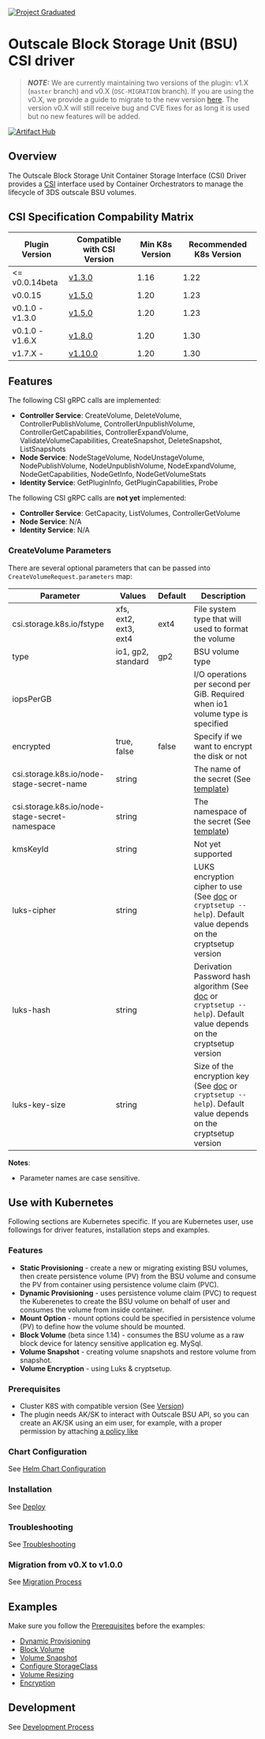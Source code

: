 
[![Project Graduated](https://docs.outscale.com/fr/userguide/_images/Project-Graduated-green.svg)](https://docs.outscale.com/en/userguide/Open-Source-Projects.html)
# Outscale Block Storage Unit (BSU) CSI driver

> **_NOTE:_** We are currently maintaining two versions of the plugin: v1.X (`master` branch) and v0.X (`OSC-MIGRATION` branch). If you are using the v0.X, we provide a guide to migrate to the new version [here](#migration-from-v0x-to-v100). The version v0.X will still receive bug and CVE fixes for as long it is used but no new features will be added.

[![Artifact Hub](https://img.shields.io/endpoint?url=https://artifacthub.io/badge/repository/osc-bsu-csi-driver)](https://artifacthub.io/packages/search?repo=osc-bsu-csi-driver)

## Overview

The Outscale Block Storage Unit Container Storage Interface (CSI) Driver provides a [CSI](https://github.com/container-storage-interface/spec/blob/master/spec.md) interface used by Container Orchestrators to manage the lifecycle of 3DS outscale BSU volumes.

## CSI Specification Compability Matrix

| Plugin Version  | Compatible with CSI Version                                                         | Min K8s Version | Recommended K8s Version |
| ---------------- | ---------------------------------------------------------------------------------- | --------------- | ----------------------- |
| <= v0.0.14beta  | [v1.3.0](https://github.com/container-storage-interface/spec/releases/tag/v1.3.0)   | 1.16            | 1.22                    |
| v0.0.15         | [v1.5.0](https://github.com/container-storage-interface/spec/releases/tag/v1.5.0)   | 1.20            | 1.23                    |
| v0.1.0 - v1.3.0 | [v1.5.0](https://github.com/container-storage-interface/spec/releases/tag/v1.5.0)   | 1.20            | 1.23                    |
| v0.1.0 - v1.6.X | [v1.8.0](https://github.com/container-storage-interface/spec/releases/tag/v1.8.0)   | 1.20            | 1.30                    |
| v1.7.X -        | [v1.10.0](https://github.com/container-storage-interface/spec/releases/tag/v1.10.0) | 1.20            | 1.30                    |

## Features

The following CSI gRPC calls are implemented:
* **Controller Service**: CreateVolume, DeleteVolume, ControllerPublishVolume, ControllerUnpublishVolume, ControllerGetCapabilities, ControllerExpandVolume, ValidateVolumeCapabilities, CreateSnapshot, DeleteSnapshot, ListSnapshots
* **Node Service**: NodeStageVolume, NodeUnstageVolume, NodePublishVolume, NodeUnpublishVolume, NodeExpandVolume, NodeGetCapabilities, NodeGetInfo, NodeGetVolumeStats
* **Identity Service**: GetPluginInfo, GetPluginCapabilities, Probe

The following CSI gRPC calls are **not yet** implemented:
* **Controller Service**: GetCapacity, ListVolumes, ControllerGetVolume
* **Node Service**: N/A
* **Identity Service**: N/A

### CreateVolume Parameters
There are several optional parameters that can be passed into `CreateVolumeRequest.parameters` map:

| Parameter                                      | Values                | Default | Description |
| ---------------------------------------------- | --------------------- | ------- | ----------- |
| csi.storage.k8s.io/fstype                      | xfs, ext2, ext3, ext4 | ext4    | File system type that will used to format the volume |
| type                                           | io1, gp2, standard    | gp2     | BSU volume type |
| iopsPerGB                                      |                       |         | I/O operations per second per GiB. Required when io1 volume type is specified |
| encrypted                                      | true, false           | false   | Specify if we want to encrypt the disk or not |
| csi.storage.k8s.io/node-stage-secret-name      | string                |         | The name of the secret  (See [template](https://kubernetes-csi.github.io/docs/secrets-and-credentials-storage-class.html#node-stage-secret)) |
| csi.storage.k8s.io/node-stage-secret-namespace | string                |         | The namespace of the secret (See [template](https://kubernetes-csi.github.io/docs/secrets-and-credentials-storage-class.html#node-stage-secret)) |
| kmsKeyId                                       | string                |         | Not yet supported |
| luks-cipher                                    | string                |         | LUKS encryption cipher to use  (See [doc](https://gitlab.com/cryptsetup/cryptsetup/blob/master/docs/on-disk-format-luks2.pdf) or `cryptsetup --help`). Default value depends on the cryptsetup version |
| luks-hash                                      | string                |         | Derivation Password hash algorithm (See [doc](https://gitlab.com/cryptsetup/cryptsetup/blob/master/docs/on-disk-format-luks2.pdf) or `cryptsetup --help`). Default value depends on the cryptsetup version |
| luks-key-size                                  | string                |         | Size of the encryption key  (See [doc](https://gitlab.com/cryptsetup/cryptsetup/blob/master/docs/on-disk-format-luks2.pdf) or `cryptsetup --help`). Default value depends on the cryptsetup version |

**Notes**:
* Parameter names are case sensitive.

## Use with Kubernetes

Following sections are Kubernetes specific. If you are Kubernetes user, use followings for driver features, installation steps and examples.

### Features
* **Static Provisioning** - create a new or migrating existing BSU volumes, then create persistence volume (PV) from the BSU volume and consume the PV from container using persistence volume claim (PVC).
* **Dynamic Provisioning** - uses persistence volume claim (PVC) to request the Kuberenetes to create the BSU volume on behalf of user and consumes the volume from inside container.
* **Mount Option** - mount options could be specified in persistence volume (PV) to define how the volume should be mounted.
* **Block Volume** (beta since 1.14) - consumes the BSU volume as a raw block device for latency sensitive application eg. MySql.
* **Volume Snapshot** - creating volume snapshots and restore volume from snapshot.
* **Volume Encryption** - using Luks & cryptsetup.

### Prerequisites
- Cluster K8S with compatible version (See [Version](README.md#csi-specification-compability-matrix))
- The plugin needs AK/SK to interact with Outscale BSU API, so you can create an AK/SK using an eim user, for example, with a proper permission by attaching [a policy like](./example-eim-policy.json) 

### Chart Configuration
See [Helm Chart Configuration](helm.md)

### Installation
See [Deploy](deploy.md)

### Troubleshooting
See [Troubleshooting](troubleshooting.md)

### Migration from v0.X to v1.0.0
See [Migration Process](migration.md)

## Examples

Make sure you follow the [Prerequisites](README.md#Prerequisites) before the examples:
* [Dynamic Provisioning](../examples/kubernetes/dynamic-provisioning)
* [Block Volume](../examples/kubernetes/block-volume)
* [Volume Snapshot](../examples/kubernetes/snapshot)
* [Configure StorageClass](../examples/kubernetes/storageclass)
* [Volume Resizing](../examples/kubernetes/resizing)
* [Encryption](../examples/kubernetes/encryption/)

## Development

See [Development Process](development.md)
